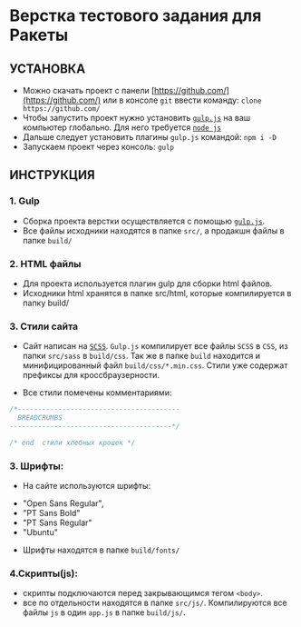 # Верстка тестового задания для Ракеты

## УСТАНОВКА

* Можно скачать проект с панели [https://github.com/](https://github.com/) или в консоле `git` ввести команду: `clone https://github.com/`
* Чтобы запустить проект нужно установить [`gulp.js`](http://gulpjs.com/) на ваш компьютер глобально. Для него требуется [`node js`](https://nodejs.org/en/)
* Дальше следует установить плагины `gulp.js` командой: `npm i -D`
* Запускаем проект через консоль: `gulp`

## ИНСТРУКЦИЯ

### 1. Gulp

* Сборка проекта верстки осуществляется с помощью [`gulp.js`](http://gulpjs.com/).
* Все файлы исходники находятся в папке `src/`, а продакшн файлы в папке `build/`

### 2. HTML файлы


* Для проекта используется плагин gulp для сборки html файлов.
* Исходники html хранятся в папке src/html, которые компилируется в папку build/

### 3. Стили сайта

* Сайт написан на [`SCSS`](http://sass-scss.ru/). `Gulp.js` компилирует все файлы `SCSS` в `CSS`, из папки `src/sass` в `build/css`. Так же в папке `build` находится и минифицированный файл `build/css/*.min.css`. Стили уже содержат префиксы для кроссбраузерности.

* Все стили помечены комментариями:

```css
/*----------------------------------------
  BREADCRUMBS
----------------------------------------*/

/* end  стили хлебных крошек */

```

### 3. Шрифты:

* На сайте используются шрифты:
 - "Open Sans Regular",
 - "PT Sans Bold"
  - "PT Sans Regular"
 - "Ubuntu"

* Шрифты находятся в папке `build/fonts/`

### 4.Скрипты(js):

* скрипты подключаются перед закрывающимся тегом `<body>`.
* все по отдельности находятся в папке `src/js/`. Компилируются все файлы `js` в один `app.js` в папке `build/js/`.